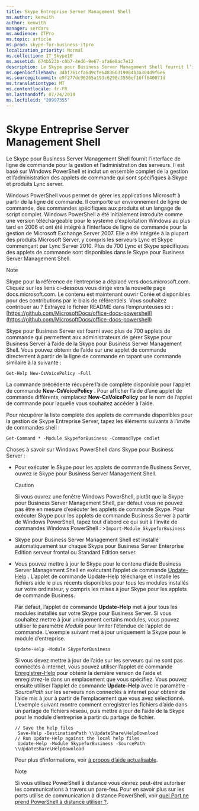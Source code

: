 ```yaml
---
title: Skype Entreprise Server Management Shell
ms.author: kenwith
author: kenwith
manager: serdars
ms.audience: ITPro
ms.topic: article
ms.prod: skype-for-business-itpro
localization_priority: Normal
ms.collection: IT_Skype16
ms.assetid: 674b523b-c0b7-4ed6-9e67-afa6e8ac7e12
description: Le Skype pour Business Server Management Shell fournit l’interface de ligne de commande pour la gestion et l’administration des serveurs. Il est basé sur Windows PowerShell et inclut un ensemble complet de la gestion et l’administration des applets de commande qui sont spécifiques à Skype et produits Lync server.
ms.openlocfilehash: 34bf761cfa6d9cfe648360319084b3a304d9f6e6
ms.sourcegitcommit: e9f277dc96265a193c6298c3556ef16ff640071d
ms.translationtype: MT
ms.contentlocale: fr-FR
ms.lasthandoff: 07/24/2018
ms.locfileid: "20997355"
---
```

# <a name="skype-for-business-server-management-shell"></a>Skype Entreprise Server Management Shell
 
Le Skype pour Business Server Management Shell fournit l’interface de ligne de commande pour la gestion et l’administration des serveurs. Il est basé sur Windows PowerShell et inclut un ensemble complet de la gestion et l’administration des applets de commande qui sont spécifiques à Skype et produits Lync server.
  
Windows PowerShell vous permet de gérer les applications Microsoft à partir de la ligne de commande. Il comporte un environnement de ligne de commande, des commandes spécifiques aux produits et un langage de script complet. Windows PowerShell a été initialement introduite comme une version téléchargeable pour le système d’exploitation Windows au plus tard en 2006 et ont été intégré à l’interface de ligne de commande pour la gestion de Microsoft Exchange Server 2007. Elle a été intégrée à la plupart des produits Microsoft Server, y compris les serveurs Lync et Skype commençant par Lync Server 2010. Plus de 700 Lync et Skype spécifiques des applets de commande sont disponibles dans le Skype pour Business Server Management Shell.
  
> [!NOTE]
> Skype pour la référence de l’entreprise a déplacé vers docs.microsoft.com. Cliquez sur les liens ci-dessous vous dirige vers la nouvelle page docs.microsoft.com. Le contenu est maintenant ouvrir Corée et disponibles pour des contributions par le biais de référentiels. Vous souhaitez contribuer au ? Extrayez le fichier README dans l’emprunteuses ici :[https://github.com/MicrosoftDocs/office-docs-powershell](https://github.com/MicrosoftDocs/office-docs-powershell)
  
Skype pour Business Server est fourni avec plus de 700 applets de commande qui permettent aux administrateurs de gérer Skype pour Business Server à l’aide de la Skype pour Business Server Management Shell. Vous pouvez obtenir de l’aide sur une applet de commande directement à partir de la ligne de commande en tapant une commande similaire à la suivante :
  
```
Get-Help New-CsVoicePolicy -Full
```

La commande précédente récupère l’aide complète disponible pour l’applet de commande **New-CsVoicePolicy** . Pour afficher l’aide d’une applet de commande différents, remplacez **New-CsVoicePolicy** par le nom de l’applet de commande pour laquelle vous souhaitez accéder à l’aide.
  
Pour récupérer la liste complète des applets de commande disponibles pour la gestion de Skype Entreprise Server, tapez les éléments suivants à l’invite de commandes shell : 
  
```
Get-Command * -Module SkypeforBusiness -CommandType cmdlet
```



Choses à savoir sur Windows PowerShell dans Skype pour Business Server :
  
- Pour exécuter le Skype pour les applets de commande Business Server, ouvrez le Skype pour Business Server Management Shell.
    
    > [!CAUTION]
    > Si vous ouvrez une fenêtre Windows PowerShell, plutôt que la Skype pour Business Server Management Shell, par défaut vous ne pouvez pas être en mesure d’exécuter les applets de commande Skype. Pour exécuter Skype pour les applets de commande Business Server à partir de Windows PowerShell, tapez tout d’abord ce qui suit à l’invite de commandes Windows PowerShell : >`Import-Module SkypeforBusiness`
  
- Skype pour Business Server Management Shell est installé automatiquement sur chaque Skype pour Business Server Enterprise Edition serveur frontal ou Standard Edition server.
    
- Vous pouvez mettre à jour le Skype pour le contenu d’aide Business Server Management Shell en exécutant l’applet de commande [Update-Help](https://technet.microsoft.com/en-us/library/hh849720.aspx) . L’applet de commande Update-Help télécharge et installe les fichiers aide le plus récents disponibles pour tous les modules installés sur votre ordinateur, y compris les mises à jour Skype pour les applets de commande Business.
    
    Par défaut, l’applet de commande **Update-Help** met à jour tous les modules installés sur votre Skype pour Business Server. Si vous souhaitez mettre à jour uniquement certains modules, vous pouvez utiliser le paramètre _Module_ pour limiter l’étendue de l’applet de commande. L’exemple suivant met à jour uniquement la Skype pour le module d’entreprise.
    
  ```
  Update-Help -Module SkypeforBusiness
  ```

    Si vous devez mettre à jour de l’aide sur les serveurs qui ne sont pas connectés à internet, vous pouvez utiliser l’applet de commande [Enregistrer-Help](https://technet.microsoft.com/en-us/library/hh849724.aspx) pour obtenir la dernière version de l’aide et enregistrez-le dans un emplacement que vous spécifiez. Vous pouvez ensuite utiliser l’applet de commande **Update-Help** avec le paramètre _- SourcePath_ sur les serveurs non connectés à internet pour obtenir de l’aide mis à jour à partir de l’emplacement que vous avez sélectionné. L’exemple suivant montre comment enregistrer les fichiers d’aide dans un partage de fichiers réseau, puis mettre à jour de l’aide de la Skype pour le module d’entreprise à partir du partage de fichier.
    
  ```
  // Save the help files
   Save-Help -DestinationPath \\UpdateShare\HelpDownload
  // Run Update-Help against the local help files
   Update-Help -Module SkypeforBusiness -SourcePath \\UpdateShare\HelpDownload
  ```

    Pour plus d’informations, voir [à propos d’aide actualisable](https://technet.microsoft.com/library/hh847735.aspx).
    
    > [!NOTE]
    > Si vous utilisez PowerShell à distance vous devrez peut-être autoriser les communications à travers un pare-feu. Pour en savoir plus sur les ports utilise de communication à distance PowerShell, voir [quel Port ne prend PowerShell à distance utiliser ?](https://blogs.technet.microsoft.com/christwe/2012/06/20/what-port-does-powershell-remoting-use/).
    

